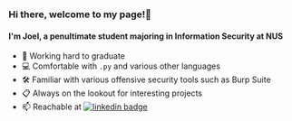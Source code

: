 ### Hi there, welcome to my page!👋

#### I'm Joel, a penultimate student majoring in Information Security at NUS
- 🏫 Working hard to graduate
- 💻 Comfortable with ```.py``` and various other languages
- 🛠️ Familiar with various offensive security tools such as Burp Suite
- 📋 Always on the lookout for interesting projects
- 📫 Reachable at
  [![linkedin badge](https://img.shields.io/badge/Joel_Chang-30302f?style=flat&logo=linkedin)](https://www.linkedin.com/in/joel-chang-1a034a188/?originalSubdomain=sg)
